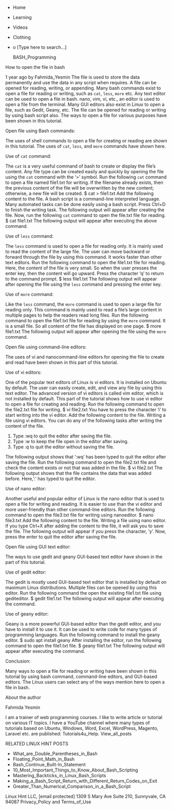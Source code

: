 





















































* Home
* Learning
* Videos
* Clothing
*
  o [Type here to search...]


   BASH_Programming


How to open the file in bash

1 year ago
by Fahmida_Yesmin
The file is used to store the data permanently and use the data in any script
when requires. A file can be opened for reading, writing, or appending. Many
bash commands exist to open a file for reading or writing, such as `cat`,
`less`, `more` etc. Any text editor can be used to open a file in bash. nano,
vim, vi, etc., an editor is used to open a file from the terminal. Many GUI
editors also exist in Linux to open a file, such as Gedit, Geany, etc. The file
can be opened for reading or writing by using bash script also. The ways to
open a file for various purposes have been shown in this tutorial.

Open file using Bash commands:

The uses of shell commands to open a file for creating or reading are shown in
this tutorial. The uses of `cat`, `less`, and `more` commands have shown here.

Use of `cat` command:

The `cat` is a very useful command of bash to create or display the file’s
content. Any file type can be created easily and quickly by opening the file
using the `cat` command with the ‘>’ symbol. Run the following `cat` command to
open a file named file1.txt for writing. If the filename already exists, then
the previous content of the file will be overwritten by the new content;
otherwise, a new file will be created.
$ cat > file1.txt
Add the following content to the file.
A bash script is a command-line interpreted language.
Many automated tasks can be done easily using a bash script.
Press Ctrl+D to finish the writing task. The following output will appear after
creating the file.
Now, run the following `cat` command to open the file.txt file for reading.
$ cat file1.txt
The following output will appear after executing the above command.

Use of `less` command:

The `less` command is used to open a file for reading only. It is mainly used
to read the content of the large file. The user can move backward or forward
through the file by using this command. It works faster than other text
editors.
Run the following command to open the file1.txt file for reading. Here, the
content of the file is very small. So when the user presses the enter key, then
the content will go upward. Press the character ‘q’ to return to the command
prompt.
$ less file1.txt
The following output will appear after opening the file using the `less`
command and pressing the enter key.

Use of `more` command:

Like the `less` command, the `more` command is used to open a large file for
reading only. This command is mainly used to read a file’s large content in
multiple pages to help the readers read long files.
Run the following command to open the file1.txt file for reading by using the
`more` command. It is a small file. So all content of the file has displayed on
one page.
$ more file1.txt
The following output will appear after opening the file using the `more`
command.

Open file using command-line editors:

The uses of vi and nanocommand-line editors for opening the file to create and
read have been shown in this part of this tutorial.

Use of vi editors:

One of the popular text editors of Linux is vi editors. It is installed on
Ubuntu by default. The user can easily create, edit, and view any file by using
this text editor. The advanced version of vi editors is called vim editor,
which is not installed by default. This part of the tutorial shows how to use
vi editor to open a file for creating and reading. Run the following command to
open the file2.txt file for writing.
$ vi file2.txt
You have to press the character ‘i’ to start writing into the vi editor. Add
the following content to the file.
Writing a file using vi editors.
You can do any of the following tasks after writing the content of the file.

  1. Type :wq to quit the editor after saving the file.
  2. Type :w to keep the file open in the editor after saving.
  3. Type :q to quit the editor without saving the file.

The following output shows that ‘:wq’ has been typed to quit the editor after
saving the file.
Run the following command to open the file2.txt file and check the content
exists or not that was added in the file.
$ vi file2.txt
The following output shows that the file contains the data that was added
before. Here,’:’ has typed to quit the editor.

Use of nano editor:

Another useful and popular editor of Linux is the nano editor that is used to
open a file for writing and reading. It is easier to use than the vi editor and
more user-friendly than other command-line editors. Run the following command
to open the file3.txt file for writing using nanoeditor.
$ nano file3.txt
Add the following content to the file.
Writing a file using nano editor.
If you type Ctrl+X after adding the content to the file, it will ask you to
save the file. The following output will appear if you press the character,
‘y’. Now, press the enter to quit the editor after saving the file.

Open file using GUI text editor:

The ways to use gedit and geany GUI-based text editor have shown in the part of
this tutorial.

Use of gedit editor:

The gedit is mostly used GUI-based text editor that is installed by default on
maximum Linux distributions. Multiple files can be opened by using this editor.
Run the following command the open the existing file1.txt file using
gediteditor.
$ gedit file1.txt
The following output will appear after executing the command.

Use of geany editor:

Geany is a more powerful GUI-based editor than the gedit editor, and you have
to install it to use it. It can be used to write code for many types of
programming languages. Run the following command to install the geany editor.
$ sudo apt install geany
After installing the editor, run the following command to open the file1.txt
file.
$ geany file1.txt
The following output will appear after executing the command.

Conclusion:

Many ways to open a file for reading or writing have been shown in this
tutorial by using bash command, command-line editors, and GUI-based editors.
The Linux users can select any of the ways mention here to open a file in bash.


About the author


Fahmida Yesmin

I am a trainer of web programming courses. I like to write article or tutorial
on various IT topics. I have a YouTube channel where many types of tutorials
based on Ubuntu, Windows, Word, Excel, WordPress, Magento, Laravel etc. are
published: Tutorials4u_Help.
View_all_posts

RELATED LINUX HINT POSTS


* What_are_Double_Parentheses_in_Bash
* Floating_Point_Math_in_Bash
* Bash_Continue_Built-In_Statement
* 10_Most_Important_Things_to_Know_About_Bash_Scripting
* Mastering_Backticks_in_Linux_Bash_Scripts
* Making_a_Bash_Script_Return_with_Different_Return_Codes_on_Exit
* Greater_Than_Numerical_Comparison_in_a_Bash_Script

Linux Hint LLC, [email protected]
1309 S Mary Ave Suite 210, Sunnyvale, CA 94087
 Privacy_Policy and Terms_of_Use
